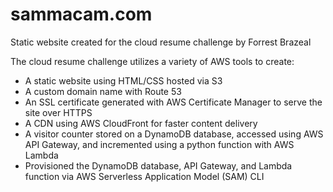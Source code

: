 # sammacam.com
Static website created for the cloud resume challenge by Forrest Brazeal

The cloud resume challenge utilizes a variety of AWS tools to create:
- A static website using HTML/CSS hosted via S3
- A custom domain name with Route 53
- An SSL certificate generated with AWS Certificate Manager to serve the site over HTTPS
- A CDN using AWS CloudFront for faster content delivery
- A visitor counter stored on a DynamoDB database, accessed using AWS API Gateway, and incremented using a python function with AWS Lambda
- Provisioned the DynamoDB database, API Gateway, and Lambda function via AWS Serverless Application Model (SAM) CLI
